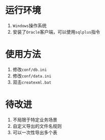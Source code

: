# 运行环境
1. `Windows`操作系统
2. 安装了`Oracle`客户端，可以使用`sqlplus`指令

# 使用方法
1. 修改`conf/db.ini`
2. 修改`conf/data.ini`
3. 双击`createxml.bat`

# 待改进
1. 不局限于特定业务场景
2. 自定义导出的文件名规则
3. 可以一次性导出多个表
